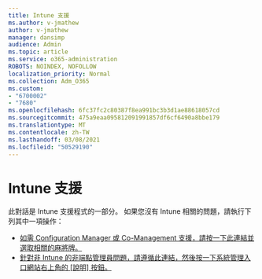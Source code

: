 ```yaml
---
title: Intune 支援
ms.author: v-jmathew
author: v-jmathew
manager: dansimp
audience: Admin
ms.topic: article
ms.service: o365-administration
ROBOTS: NOINDEX, NOFOLLOW
localization_priority: Normal
ms.collection: Adm_O365
ms.custom:
- "6700002"
- "7680"
ms.openlocfilehash: 6fc37fc2c80387f8ea991bc3b3d1ae88618057cd
ms.sourcegitcommit: 475a9eaa095812091991857df6cf6490a8bbe179
ms.translationtype: MT
ms.contentlocale: zh-TW
ms.lasthandoff: 03/08/2021
ms.locfileid: "50529190"
---
```

# <a name="intune-support"></a>Intune 支援

此對話是 Intune 支援程式的一部分。 如果您沒有 Intune 相關的問題，請執行下列其中一項操作：

- [如需 Configuration Manager 或 Co-Management 支援，請按一下此連結並選取相關的麻將牌。](https://endpoint.microsoft.com/#blade/Microsoft_Intune_DeviceSettings/SupportMenu/helpSupport)
- [針對非 Intune 的非端點管理員問題，請遵循此連結，然後按一下系統管理入口網站右上角的 [說明] 按鈕。](https://admin.microsoft.com/Adminportal/Home?source=applauncher#/support/requests)
